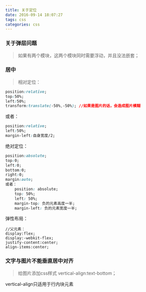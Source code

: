 ```yaml
---
title: 关于定位
date: 2016-09-14 18:07:27
tags: css
categories: css
---
```


### 关于弹层问题
> 如果有两个模块，这两个模块同时需要浮动，并且没法嵌套；

### 居中
> 相对定位：
```css
position:relative;
top:50%;
left:50%;
transform:translate(-50%,-50%); //如果是图片的话，会造成图片模糊
```
或者：
```css
position:relative;
left:50%;
margin-left:自身宽度/2;
```

绝对定位：
```css
position:absolute;
top:0;
left:0;
bottom:0;
right:0;
margin:auto;
或者：
    position: absolute;
    top: 50%;
    left: 50%;
    margin-top: 负的元素高度一半;
    margin-left: 负的元素宽度一半;
```

弹性布局：
```
//父元素：
display:flex;
display:-webkit-flex;
justify-content:center;
align-items:center;
```
### 文字与图片不能垂直居中对齐
> 给图片添加css样式
 vertical-align:text-bottom；

 vertical-align只适用于行内块元素

